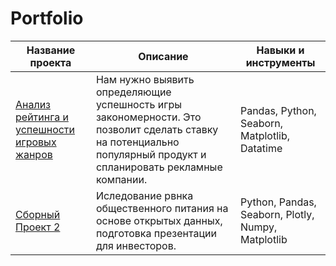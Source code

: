# Portfolio
|   Название проекта      |    Описание          |     Навыки и инструменты       |       
| ----------------------  |  ------------------- |  ----------------------------  |
|   [Анализ рейтинга и успешности игровых жанров](https://github.com/AsyaMal25/Portfolio/blob/1efb8a4514f6b474e1f957b2cb53565c5672ecf8/Proejct1/Sborny%20Project%201.ipynb)   |           Нам нужно выявить определяющие успешность игры закономерности. Это позволит сделать ставку на потенциально популярный продукт и спланировать рекламные компании.  |   Pandas, Python, Seaborn, Matplotlib, Datatime     |                     
| [Сборный Проект 2](https://github.com/AsyaMal25/Portfolio/blob/707682067e1f35d4a8e99b63aae6e4be1b89faed/%D0%9F%D1%80%D0%BE%D0%B5%D0%BA%D1%82%202/Sborny%20Project%202.ipynb)   |   Иследование рвнка общественного питания на основе открытых данных, подготовка презентации для инвесторов.   | Python, Pandas, Seaborn, Plotly, Numpy, Matplotlib    |    













